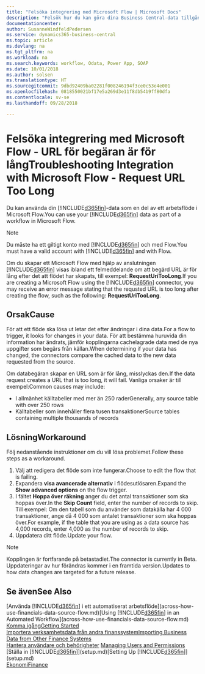 ```yaml
---
title: "Felsöka integrering med Microsoft Flow | Microsoft Docs"
description: "Felsök hur du kan göra dina Business Central-data tillgängliga som datakälla och ange en OData-URL för dina webbtjänster för att skapa ett automatiskt arbetsflöde."
documentationcenter: 
author: SusanneWindfeldPedersen
ms.service: dynamics365-business-central
ms.topic: article
ms.devlang: na
ms.tgt_pltfrm: na
ms.workload: na
ms.search.keywords: workflow, Odata, Power App, SOAP
ms.date: 10/01/2018
ms.author: solsen
ms.translationtype: HT
ms.sourcegitcommit: 9dbd92409ba02281f008246194f3ce0c53e4e001
ms.openlocfilehash: 0818550021bf17e5a269d3e11f8db54b9ff80dfa
ms.contentlocale: sv-se
ms.lasthandoff: 09/28/2018

---
```

# <a name="troubleshooting-integration-with-microsoft-flow---request-url-too-long"></a><span data-ttu-id="7e0aa-103">Felsöka integrering med Microsoft Flow - URL för begäran är för lång</span><span class="sxs-lookup"><span data-stu-id="7e0aa-103">Troubleshooting Integration with Microsoft Flow - Request URL Too Long</span></span>
<span data-ttu-id="7e0aa-104">Du kan använda din [!INCLUDE[d365fin](includes/d365fin_md.md)]-data som en del av ett arbetsflöde i Microsoft Flow.</span><span class="sxs-lookup"><span data-stu-id="7e0aa-104">You can use your [!INCLUDE[d365fin](includes/d365fin_md.md)] data as part of a workflow in Microsoft Flow.</span></span>  

> [!NOTE]  
>   <span data-ttu-id="7e0aa-105">Du måste ha ett giltigt konto med [!INCLUDE[d365fin](includes/d365fin_md.md)] och med Flow.</span><span class="sxs-lookup"><span data-stu-id="7e0aa-105">You must have a valid account with [!INCLUDE[d365fin](includes/d365fin_md.md)] and with Flow.</span></span>  

<span data-ttu-id="7e0aa-106">Om du skapar ett Microsoft Flow med hjälp av anslutningen [!INCLUDE[d365fin](includes/d365fin_md.md)] visas ibland ett felmeddelande om att begärd URL är för lång efter det att flödet har skapats, till exempel: **RequestUriTooLong**.</span><span class="sxs-lookup"><span data-stu-id="7e0aa-106">If you are creating a Microsoft Flow using the [!INCLUDE[d365fin](includes/d365fin_md.md)] connector, you may receive an error message stating that the requsted URL is too long after creating the flow, such as the following: **RequestUriTooLong**.</span></span>

## <a name="cause"></a><span data-ttu-id="7e0aa-107">Orsak</span><span class="sxs-lookup"><span data-stu-id="7e0aa-107">Cause</span></span>
<span data-ttu-id="7e0aa-108">För att ett flöde ska lösa ut letar det efter ändringar i dina data.</span><span class="sxs-lookup"><span data-stu-id="7e0aa-108">For a flow to trigger, it looks for changes in your data.</span></span> <span data-ttu-id="7e0aa-109">För att bestämma huruvida din information har ändrats, jämför kopplingarna cachelagrade data med de nya uppgifter som begärs från källan.</span><span class="sxs-lookup"><span data-stu-id="7e0aa-109">When determining if your data has changed, the connectors compare the cached data to the new data requested from the source.</span></span>  

<span data-ttu-id="7e0aa-110">Om databegäran skapar en URL som är för lång, misslyckas den.</span><span class="sxs-lookup"><span data-stu-id="7e0aa-110">If the data request creates a URL that is too long, it will fail.</span></span> <span data-ttu-id="7e0aa-111">Vanliga orsaker är till exempel:</span><span class="sxs-lookup"><span data-stu-id="7e0aa-111">Common causes may include:</span></span>
- <span data-ttu-id="7e0aa-112">I allmänhet källtabeller med mer än 250 rader</span><span class="sxs-lookup"><span data-stu-id="7e0aa-112">Generally, any source table with over 250 rows</span></span>
- <span data-ttu-id="7e0aa-113">Källtabeller som innehåller flera tusen transaktioner</span><span class="sxs-lookup"><span data-stu-id="7e0aa-113">Source tables containing multiple thousands of records</span></span>

## <a name="workaround"></a><span data-ttu-id="7e0aa-114">Lösning</span><span class="sxs-lookup"><span data-stu-id="7e0aa-114">Workaround</span></span>
<span data-ttu-id="7e0aa-115">Följ nedanstående instruktioner om du vill lösa problemet.</span><span class="sxs-lookup"><span data-stu-id="7e0aa-115">Follow these steps as a workaround.</span></span>
1. <span data-ttu-id="7e0aa-116">Välj att redigera det flöde som inte fungerar.</span><span class="sxs-lookup"><span data-stu-id="7e0aa-116">Choose to edit the flow that is failing.</span></span>
2. <span data-ttu-id="7e0aa-117">Expandera **visa avancerade alternativ** i flödesutlösaren.</span><span class="sxs-lookup"><span data-stu-id="7e0aa-117">Expand the **Show advanced options** on the flow trigger.</span></span>
3. <span data-ttu-id="7e0aa-118">I fältet **Hoppa över räkning** anger du det antal transaktioner som ska hoppas över.</span><span class="sxs-lookup"><span data-stu-id="7e0aa-118">In the **Skip Count** field, enter the number of records to skip.</span></span>  
<span data-ttu-id="7e0aa-119">Till exempel: Om den tabell som du använder som datakälla har 4 000 transaktioner, ange då 4 000 som antalet transaktioner som ska hoppas över.</span><span class="sxs-lookup"><span data-stu-id="7e0aa-119">For example, if the table that you are using as a data source has 4,000 records, enter 4,000 as the number of records to skip.</span></span>
4. <span data-ttu-id="7e0aa-120">Uppdatera ditt flöde.</span><span class="sxs-lookup"><span data-stu-id="7e0aa-120">Update your flow.</span></span>

> [!NOTE]  
> <span data-ttu-id="7e0aa-121">Kopplingen är fortfarande på betastadiet.</span><span class="sxs-lookup"><span data-stu-id="7e0aa-121">The connector is currently in Beta.</span></span> <span data-ttu-id="7e0aa-122">Uppdateringar av hur förändras kommer i en framtida version.</span><span class="sxs-lookup"><span data-stu-id="7e0aa-122">Updates to how data changes are targeted for a future release.</span></span>


## <a name="see-also"></a><span data-ttu-id="7e0aa-123">Se även</span><span class="sxs-lookup"><span data-stu-id="7e0aa-123">See Also</span></span>
<span data-ttu-id="7e0aa-124">[Använda [!INCLUDE[d365fin](includes/d365fin_md.md)] i ett automatiserat arbetsflöde](across-how-use-financials-data-source-flow.md)</span><span class="sxs-lookup"><span data-stu-id="7e0aa-124">[Using [!INCLUDE[d365fin](includes/d365fin_md.md)] in an Automated Workflow](across-how-use-financials-data-source-flow.md)</span></span>  
[<span data-ttu-id="7e0aa-125">Komma igång</span><span class="sxs-lookup"><span data-stu-id="7e0aa-125">Getting Started</span></span>](product-get-started.md)  
[<span data-ttu-id="7e0aa-126">Importera verksamhetsdata från andra finanssystem</span><span class="sxs-lookup"><span data-stu-id="7e0aa-126">Importing Business Data from Other Finance Systems</span></span>](across-import-data-configuration-packages.md)  
<span data-ttu-id="7e0aa-127">[Hantera användare och behörigheter](ui-how-users-permissions.md)  </span><span class="sxs-lookup"><span data-stu-id="7e0aa-127">[Managing Users and Permissions](ui-how-users-permissions.md)  </span></span>  
<span data-ttu-id="7e0aa-128">[Ställa in [!INCLUDE[d365fin](includes/d365fin_md.md)]](setup.md)</span><span class="sxs-lookup"><span data-stu-id="7e0aa-128">[Setting Up [!INCLUDE[d365fin](includes/d365fin_md.md)]](setup.md)</span></span>  
[<span data-ttu-id="7e0aa-129">Ekonomi</span><span class="sxs-lookup"><span data-stu-id="7e0aa-129">Finance</span></span>](finance.md)  

